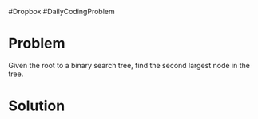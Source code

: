 #Dropbox #DailyCodingProblem 
# Problem

Given the root to a binary search tree, find the second largest node in the tree.

# Solution
